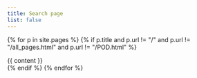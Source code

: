 ```yaml
---
title: Search page
list: false
---
```

<script>
  var index = elasticlunr(function () {
    this.addField('title');
    this.addField('body');
    this.setRef('id');
});
</script>

{% for p in site.pages %}
  {% if p.title and p.url != "/" and p.url != "/all_pages.html" and p.url != "/POD.html" %}
    <div class=podsearch id="{{ p.url | escape }}" title="{{ p.title | xml_escape }}">
      {{ content }}
    </div>
  {% endif %}
{% endfor %}
